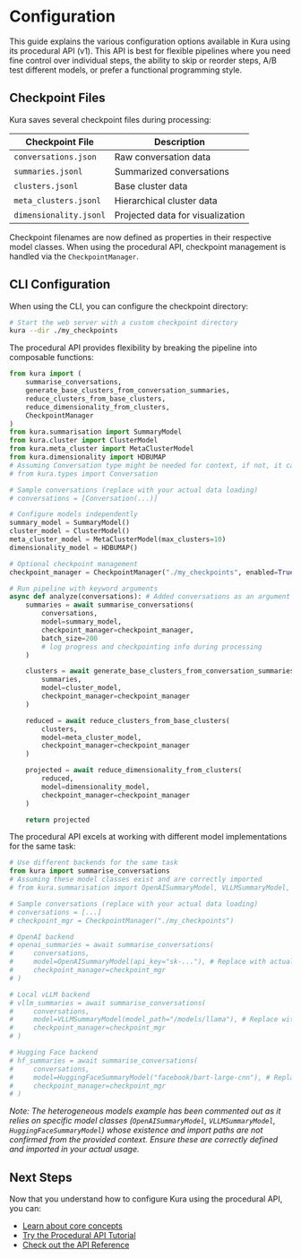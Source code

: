 # Configuration

This guide explains the various configuration options available in Kura using its procedural API (v1). This API is best for flexible pipelines where you need fine control over individual steps, the ability to skip or reorder steps, A/B test different models, or prefer a functional programming style.

## Checkpoint Files

Kura saves several checkpoint files during processing:

| Checkpoint File        | Description                      |
| ---------------------- | -------------------------------- |
| `conversations.json`   | Raw conversation data            |
| `summaries.jsonl`      | Summarized conversations         |
| `clusters.jsonl`       | Base cluster data                |
| `meta_clusters.jsonl`  | Hierarchical cluster data        |
| `dimensionality.jsonl` | Projected data for visualization |

Checkpoint filenames are now defined as properties in their respective model classes. When using the procedural API, checkpoint management is handled via the `CheckpointManager`.

## CLI Configuration

When using the CLI, you can configure the checkpoint directory:

```bash
# Start the web server with a custom checkpoint directory
kura --dir ./my_checkpoints
```

The procedural API provides flexibility by breaking the pipeline into composable functions:

```python
from kura import (
    summarise_conversations,
    generate_base_clusters_from_conversation_summaries,
    reduce_clusters_from_base_clusters,
    reduce_dimensionality_from_clusters,
    CheckpointManager
)
from kura.summarisation import SummaryModel
from kura.cluster import ClusterModel
from kura.meta_cluster import MetaClusterModel
from kura.dimensionality import HDBUMAP
# Assuming Conversation type might be needed for context, if not, it can be removed.
# from kura.types import Conversation

# Sample conversations (replace with your actual data loading)
# conversations = [Conversation(...)]

# Configure models independently
summary_model = SummaryModel()
cluster_model = ClusterModel()
meta_cluster_model = MetaClusterModel(max_clusters=10)
dimensionality_model = HDBUMAP()

# Optional checkpoint management
checkpoint_manager = CheckpointManager("./my_checkpoints", enabled=True)

# Run pipeline with keyword arguments
async def analyze(conversations): # Added conversations as an argument
    summaries = await summarise_conversations(
        conversations,
        model=summary_model,
        checkpoint_manager=checkpoint_manager,
        batch_size=200
        # log progress and checkpointing info during processing
    )

    clusters = await generate_base_clusters_from_conversation_summaries(
        summaries,
        model=cluster_model,
        checkpoint_manager=checkpoint_manager
    )

    reduced = await reduce_clusters_from_base_clusters(
        clusters,
        model=meta_cluster_model,
        checkpoint_manager=checkpoint_manager
    )

    projected = await reduce_dimensionality_from_clusters(
        reduced,
        model=dimensionality_model,
        checkpoint_manager=checkpoint_manager
    )

    return projected
```

The procedural API excels at working with different model implementations for the same task:

```python
# Use different backends for the same task
from kura import summarise_conversations
# Assuming these model classes exist and are correctly imported
# from kura.summarisation import OpenAISummaryModel, VLLMSummaryModel, HuggingFaceSummaryModel

# Sample conversations (replace with your actual data loading)
# conversations = [...]
# checkpoint_mgr = CheckpointManager("./my_checkpoints")

# OpenAI backend
# openai_summaries = await summarise_conversations(
#     conversations,
#     model=OpenAISummaryModel(api_key="sk-..."), # Replace with actual model init if different
#     checkpoint_manager=checkpoint_mgr
# )

# Local vLLM backend
# vllm_summaries = await summarise_conversations(
#     conversations,
#     model=VLLMSummaryModel(model_path="/models/llama"), # Replace with actual model init if different
#     checkpoint_manager=checkpoint_mgr
# )

# Hugging Face backend
# hf_summaries = await summarise_conversations(
#     conversations,
#     model=HuggingFaceSummaryModel("facebook/bart-large-cnn"), # Replace with actual model init if different
#     checkpoint_manager=checkpoint_mgr
# )
```

_Note: The heterogeneous models example has been commented out as it relies on specific model classes (`OpenAISummaryModel`, `VLLMSummaryModel`, `HuggingFaceSummaryModel`) whose existence and import paths are not confirmed from the provided context. Ensure these are correctly defined and imported in your actual usage._

## Next Steps

Now that you understand how to configure Kura using the procedural API, you can:

- [Learn about core concepts](../core-concepts/overview.md)
- [Try the Procedural API Tutorial](../getting-started/quickstart.md)
- [Check out the API Reference](../api/index.md)
